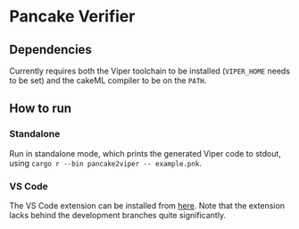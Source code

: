 # Pancake Verifier

## Dependencies

Currently requires both the Viper toolchain to be installed (`VIPER_HOME` needs to be set) and the cakeML compiler to be on the `PATH`.

## How to run

### Standalone

Run in standalone mode, which prints the generated Viper code to stdout, using `cargo r --bin pancake2viper -- example.pnk`.

### VS Code

The VS Code extension can be installed from [here](https://marketplace.visualstudio.com/items?itemName=alegnani.pancake-ide). 
Note that the extension lacks behind the development branches quite significantly.
